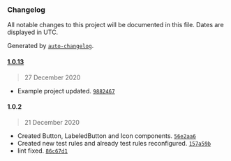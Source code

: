 ### Changelog

All notable changes to this project will be documented in this file. Dates are displayed in UTC.

Generated by [`auto-changelog`](https://github.com/CookPete/auto-changelog).

#### [1.0.13](https://github.com/muratoner/semantic-ui-react-native/compare/1.0.2...1.0.13)

> 27 December 2020

- Example project updated. [`9882467`](https://github.com/muratoner/semantic-ui-react-native/commit/988246767cefeb07f73f92a71e9ee8fe2162b321)

#### 1.0.2

> 21 December 2020

- Created Button, LabeledButton and Icon components. [`56e2aa6`](https://github.com/muratoner/semantic-ui-react-native/commit/56e2aa6cea0ccd43ec9de7f9ef3f5a4fc59e76e7)
- Created new test rules and already test rules reconfigured. [`157a59b`](https://github.com/muratoner/semantic-ui-react-native/commit/157a59bb2c303565b28ef1f61068c3dafa4fb481)
- lint fixed. [`86c67d1`](https://github.com/muratoner/semantic-ui-react-native/commit/86c67d1b919b6be984e662027c3025fcc10bdfd3)
